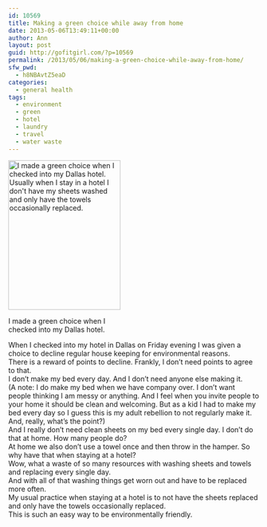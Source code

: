 ```yaml
---
id: 10569
title: Making a green choice while away from home
date: 2013-05-06T13:49:11+00:00
author: Ann
layout: post
guid: http://gofitgirl.com/?p=10569
permalink: /2013/05/06/making-a-green-choice-while-away-from-home/
sfw_pwd:
  - h8NBAvtZ5eaD
categories:
  - general health
tags:
  - environment
  - green
  - hotel
  - laundry
  - travel
  - water waste
---
```

<div id="attachment_10570" style="width: 235px" class="wp-caption alignleft">
  <a href="http://gofitgirl.com/?attachment_id=10570" rel="attachment wp-att-10570"><img class="size-medium wp-image-10570" alt="I made a green choice when I checked into my Dallas hotel. Usually when I stay in a hotel I don't have my sheets washed and only have the towels occasionally replaced." src="http://gofitgirl.com/wp-content/uploads/2013/05/green-choice-e1367872529113-225x300.jpg" width="225" height="300" /></a>
  
  <p class="wp-caption-text">
    I made a green choice when I checked into my Dallas hotel.
  </p>
</div>

  
When I checked into my hotel in Dallas on Friday evening I was given a choice to decline regular house keeping for environmental reasons.  
There is a reward of points to decline. Frankly, I don&#8217;t need points to agree to that.  
I don&#8217;t make my bed every day. And I don&#8217;t need anyone else making it.  
(A note: I do make my bed when we have company over. I don&#8217;t want people thinking I am messy or anything. And I feel when you invite people to your home it should be clean and welcoming. But as a kid I had to make my bed every day so I guess this is my adult rebellion to not regularly make it. And, really, what&#8217;s the point?)  
And I really don&#8217;t need clean sheets on my bed every single day. I don&#8217;t do that at home. How many people do?  
At home we also don&#8217;t use a towel once and then throw in the hamper. So why have that when staying at a hotel?  
Wow, what a waste of so many resources with washing sheets and towels and replacing every single day.  
And with all of that washing things get worn out and have to be replaced more often.  
My usual practice when staying at a hotel is to not have the sheets replaced and only have the towels occasionally replaced.  
This is such an easy way to be environmentally friendly.